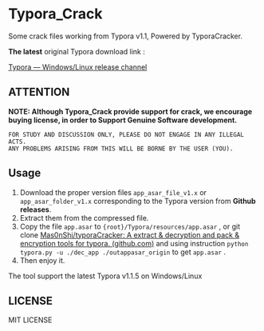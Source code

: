 # Typora_Crack
Some crack files working from Typora v1.1, Powered by TyporaCracker.



**The latest** original Typora download link : 

[Typora — Windows/Linux release channel](https://typora.io/releases/all)



## ATTENTION

**NOTE: Although Typora_Crack provide support for crack, we encourage buying license, in order to Support Genuine Software development.**



```
FOR STUDY AND DISCUSSION ONLY, PLEASE DO NOT ENGAGE IN ANY ILLEGAL ACTS.
ANY PROBLEMS ARISING FROM THIS WILL BE BORNE BY THE USER (YOU).
```



## Usage

1. Download the proper version files `app_asar_file_v1.x` or ` app_asar_folder_v1.x`  corresponding to the Typora version from **Github releases**.
1. Extract them from the compressed file.
2. Copy the file `app.asar` to `{root}/Typora/resources/app.asar` , or git clone [Mas0nShi/typoraCracker: A extract & decryption and pack & encryption tools for typora. (github.com)](https://github.com/Mas0nShi/typoraCracker) and using instruction `python typora.py -u ./dec_app ./outappasar_origin` to get `app.asar` .
2. Then enjoy it.



The tool support the latest Typora v1.1.5 on Windows/Linux



## LICENSE

MIT LICENSE
